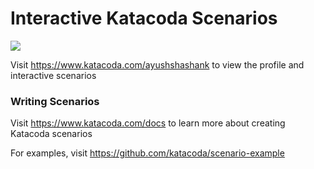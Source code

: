# Interactive Katacoda Scenarios

[![](http://shields.katacoda.com/katacoda/ayushshashank/count.svg)](https://www.katacoda.com/ayushshashank "Get your profile on Katacoda.com")

Visit https://www.katacoda.com/ayushshashank to view the profile and interactive scenarios

### Writing Scenarios
Visit https://www.katacoda.com/docs to learn more about creating Katacoda scenarios

For examples, visit https://github.com/katacoda/scenario-example
